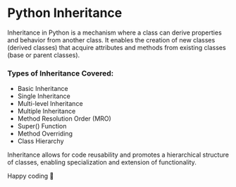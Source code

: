 # Python Inheritance

Inheritance in Python is a mechanism where a class can derive properties and behavior from another class. It enables the creation of new classes (derived classes) that acquire attributes and methods from existing classes (base or parent classes).

### Types of Inheritance Covered:
- Basic Inheritance
- Single Inheritance
- Multi-level Inheritance
- Multiple Inheritance
- Method Resolution Order (MRO)
- Super() Function
- Method Overriding
- Class Hierarchy

Inheritance allows for code reusability and promotes a hierarchical structure of classes, enabling specialization and extension of functionality.

Happy coding 🐍
